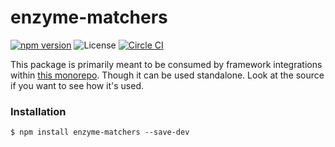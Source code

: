 # enzyme-matchers

[![npm version](https://img.shields.io/npm/v/enzyme-matchers.svg)](https://www.npmjs.com/package/enzyme-matchers)
![License](https://img.shields.io/npm/l/chai-enzyme.svg)
[![Circle CI](https://circleci.com/gh/blainekasten/enzyme-matchers/tree/master.svg?style=svg)](https://circleci.com/gh/blainekasten/enzyme-matchers/tree/master)

This package is primarily meant to be consumed by framework integrations within [this monorepo](https://github.com/blainekasten/enzyme-matchers). Though it can be used standalone. Look at the source if you want to see how it's used.

### Installation

```
$ npm install enzyme-matchers --save-dev
```
